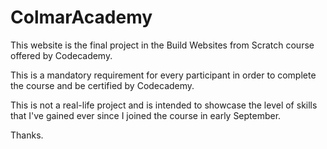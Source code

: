# ColmarAcademy

This website is the final project in the Build Websites from Scratch course offered by Codecademy.

This is a mandatory requirement for every participant in order to complete the course and be certified by Codecademy.

This is not a real-life project and is intended to showcase the level of skills that I've gained ever since I joined the course in early September.

Thanks.
